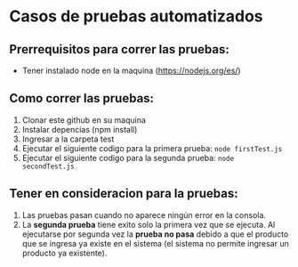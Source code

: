 # Casos de pruebas automatizados

## Prerrequisitos para correr las pruebas:
- Tener instalado node en la maquina (https://nodejs.org/es/)

## Como correr las pruebas:

1) Clonar este github en su maquina
2) Instalar depencias (npm install)
3) Ingresar a la carpeta test
4) Ejecutar el siguiente codigo para la primera prueba: ```node firstTest.js ```
5) Ejecutar el siguiente codigo para la segunda prueba: ```node secondTest.js```


## Tener en consideracion para la pruebas:
1) Las pruebas pasan cuando no aparece ningún error en la consola.
2) La **segunda prueba** tiene exito solo la primera vez que se ejecuta. Al ejecutarse por segunda vez la **prueba no pasa** debido a que el producto que se ingresa ya existe en el sistema (el sistema no permite ingresar un producto ya existente).


